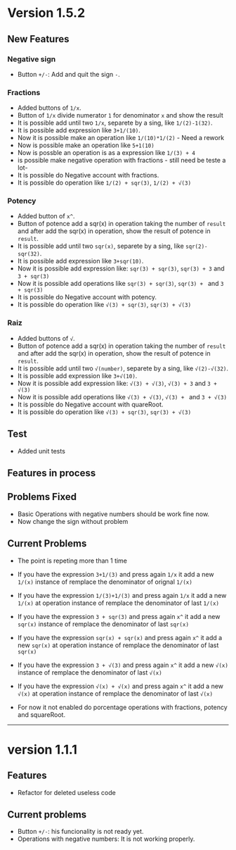 



# Version 1.5.2


## New Features

### Negative sign
- Button `+/-`: Add and quit the sign `-`.


### Fractions
- Added buttons of `1/x`.
- Button of `1/x` divide numerator `1` for denominator `x` and show the result
- It is possible add until two `1/x`, separete by a sing, like `1/(2)-1(32)`.  
- It is possible add expression like `3+1/(10)`.  
- Now it is possible make an operation like `1/(10)*1/(2)` - Need a rework 
- Now is possible make an operation like `5+1(10)`
- Now is possble an operation is as a expression like `1/(3) + 4`
- is possible make negative operation with fractions - still need be teste a lot-
- It is possible do Negative account with fractions.   
- It is possible do operation like `1/(2) + sqr(3)`, `1/(2) + √(3)`

### Potency

- Added button of `x^`.
- Button of potence add a sqr(x) in operation taking the number of `result` and after add the sqr(x) in operation, show the result of potence in `result`.  
- It is possible add until two `sqr(x)`, separete by a sing, like `sqr(2)-sqr(32)`.  
- It is possible add expression like `3+sqr(10)`.  
- Now it is possible add expression like: `sqr(3) + sqr(3)`, `sqr(3) + 3` and `3 + sqr(3)`
- Now it is possible add operations like `sqr(3) + sqr(3)`, `sqr(3) + ` and `3 + sqr(3)`
- It is possible do Negative account with potency.  
- It is possible do operation like `√(3) + sqr(3)`, `sqr(3) + √(3)`

### Raiz

- Added buttons of `√`.
- Button of potence add a sqr(x) in operation taking the number of `result` and after add the sqr(x) in operation, show the result of potence in `result`.  
- It is possible add until two `√(number)`, separete by a sing, like `√(2)-√(32)`.  
- It is possible add expression like `3+√(10)`.  
- Now it is possible add expression like: `√(3) + √(3)`, `√(3) + 3` and `3 + √(3)`
- Now it is possible add operations like `√(3) + √(3)`, `√(3) + ` and `3 + √(3)`
- It is possible do Negative account with quareRoot.  
- It is possible do operation like `√(3) + sqr(3)`, `sqr(3) + √(3)`

## Test

- Added unit tests

## Features in process


## Problems Fixed
- Basic Operations with negative numbers should be work fine now.
- Now change the sign without problem


## Current Problems


- The point is repeting more than 1 time

- If you have the expression `3+1/(3)` and press again `1/x` it add a new `1/(x)` instance of remplace the denominator of orignal `1/(x)`
- If you have the expression `1/(3)+1/(3)` and press again `1/x` it add a new `1/(x)` at operation instance of remplace the denominator of last `1/(x)`

- If you have the expression `3 + sqr(3)` and press again `x^` it add a new `sqr(x)` instance of remplace the denominator of last `sqr(x)`
- If you have the expression `sqr(x) + sqr(x)` and press again `x^` it add a new `sqr(x)` at operation instance of remplace the denominator of last `sqr(x)`

- If you have the expression `3 + √(3)` and press again `x^` it add a new `√(x)` instance of remplace the denominator of last `√(x)`
- If you have the expression `√(x) + √(x)` and press again `x^` it add a new `√(x)` at operation instance of remplace the denominator of last `√(x)`

- For now it not enabled do porcentage operations with fractions, potency and squareRoot.



---------------------------------
# version 1.1.1

## Features

- Refactor for deleted useless code

## Current problems

- Button `+/-`: his funcionality is not ready yet.   
- Operations with negative numbers: It is not working properly.   